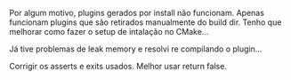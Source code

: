 Por algum motivo, plugins gerados por install não funcionam.
Apenas funcionam plugins que são retirados manualmente do build dir.
Tenho que melhorar como fazer o setup de intalação no CMake...

Já tive problemas de leak memory e resolvi re compilando o plugin...

Corrigir os asserts e exits usados. Melhor usar return false.
